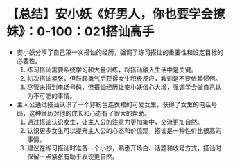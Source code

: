 # 【总结】安小妖《好男人，你也要学会撩妹》：0-100：021搭讪高手

-   安小妖分享了自己第一次搭讪的经历，强调了练习搭讪的重要性和设定目标的必要性。
    1.  练习搭讪需要系统学习和大量训练，将搭讪融入生活中是关键。
    2.  初次搭讪紧张，但鼓起勇气后获得女生积极反应，教训是不要依赖惯例。
    3.  尽管未得到电话号码，但搭讪经历让安小妖信心大增，强调学会做自己认为不可能的事情。
-   主人公通过搭讪认识了一个穿粉色连衣裙的可爱女生，获得了女生的电话号码，这种经历对他的成长和心态有了很大的帮助。
    1.  通过搭讪认识女生，让主人公的注意力更加集中，交流更加自然。
    2.  认识更多女生可以提升主人公的心态和价值观，搭讪是一种性价比很高的事情。
    3.  建议在练习搭讪时准备一个小抄，熟悉开场白、话题和收号方式，搭讪时保留一点紧张有助于表现更自然。